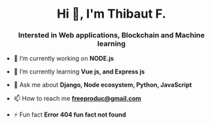 <h1 align="center">Hi 👋, I'm Thibaut F.</h1>
<h3 align="center">Intersted in Web applications, Blockchain and Machine learning</h3>


- 🔭 I’m currently working on **NODE.js**

- 🌱 I’m currently learning **Vue js, and Express js**

- 💬 Ask me about **Django, Node ecosystem, Python, JavaScript**

- 📫 How to reach me **freeproduc@gmail.com**

- ⚡ Fun fact **Error 404 fun fact not found**


